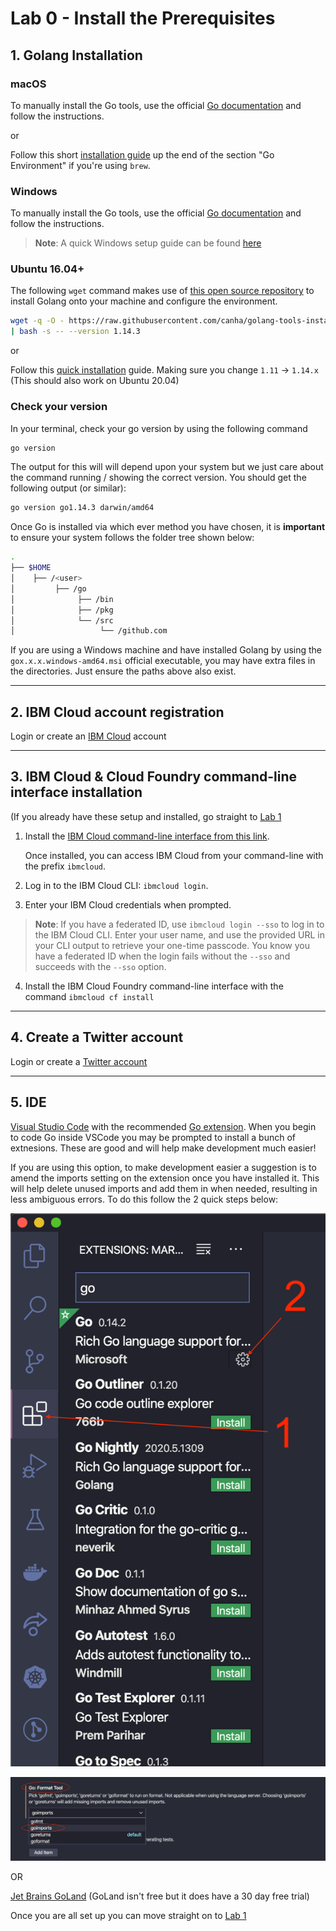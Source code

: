 # Lab 0 - Install the Prerequisites

## 1. Golang Installation

### macOS

To manually install the Go tools, use the official [Go documentation](https://golang.org/doc/install) and follow the instructions.

or

Follow this short [installation guide](https://quii.gitbook.io/learn-go-with-tests/go-fundamentals/install-go) up the end of the section "Go Environment" if you're using `brew`.

### Windows

To manually install the Go tools, use the official [Go documentation](https://golang.org/doc/install) and follow the instructions.

> **Note**: A quick Windows setup guide can be found [here](https://www.geeksforgeeks.org/how-to-install-go-on-windows/)

### Ubuntu 16.04+
The following `wget` command makes use of [this open source repository](https://github.com/canha/golang-tools-install-script) to install Golang onto your machine and configure the environment.

```bash
wget -q -O - https://raw.githubusercontent.com/canha/golang-tools-install-script/master/goinstall.sh \
| bash -s -- --version 1.14.3
```

or

Follow this [quick installation](https://medium.com/better-programming/install-go-1-11-on-ubuntu-18-04-16-04-lts-8c098c503c5f) guide. Making sure you change `1.11` -> `1.14.x` (This should also work on Ubuntu 20.04)

### Check your version

In your terminal, check your go version by using the following command

```bash
go version
```

The output for this will will depend upon your system but we just care about the command running / showing the correct version. You should get the following output (or similar):

```bash
go version go1.14.3 darwin/amd64
```

Once Go is installed via which ever method you have chosen, it is **important** to ensure your system follows the folder tree shown below:

```bash
.
├── $HOME
│    ├── /<user>
│         ├── /go
│              ├── /bin
│              ├── /pkg
│              └── /src
│                   └── /github.com
```

If you are using a Windows machine and have installed Golang by using the `gox.x.x.windows-amd64.msi` official executable, you may have extra files in the directories. Just ensure the paths above also exist.

---

## 2. IBM Cloud account registration

Login or create an [IBM Cloud](http://ibm.biz/golang_workshop) account

---

## 3. IBM Cloud & Cloud Foundry command-line interface installation

(If you already have these setup and installed, go straight to [Lab 1](./lab-1.md)

1. Install the [IBM Cloud command-line interface from this link](https://cloud.ibm.com/docs/cli?topic=cloud-cli-install-ibmcloud-cli).

   Once installed, you can access IBM Cloud from your command-line with the prefix `ibmcloud`.

2. Log in to the IBM Cloud CLI: `ibmcloud login`.
3. Enter your IBM Cloud credentials when prompted.

> **Note**: If you have a federated ID, use `ibmcloud login --sso` to log in to the IBM Cloud CLI. Enter your user name, and use the provided URL in your CLI output to retrieve your one-time passcode. You know you have a federated ID when the login fails without the `--sso` and succeeds with the `--sso` option.

4. Install the IBM Cloud Foundry command-line interface with the command `ibmcloud cf install`

---

## 4. Create a Twitter account

Login or create a [Twitter account](https://twitter.com/?login)

---

## 5. IDE

[Visual Studio Code](https://code.visualstudio.com/) with the recommended [Go extension](https://code.visualstudio.com/docs/languages/go). When you begin to code Go inside VSCode you may be prompted to install a bunch of extnesions. These are good and will help make development much easier!

If you are using this option, to make development easier a suggestion is to amend the imports setting on the extension once you have installed it. This will help delete unused imports and add them in when needed, resulting in less ambiguous errors. To do this follow the 2 quick steps below:

![Go Extension](../images/GoExtension.png)

![Format Imports](../images/FormatImports.png)

OR

[Jet Brains GoLand](https://www.jetbrains.com/go/download/#section=mac) (GoLand isn't free but it does have a 30 day free trial)

Once you are all set up you can move straight on to [Lab 1](./lab-1.md)
